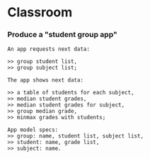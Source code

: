 # Classroom

### Produce a "student group app"
    An app requests next data:

    >> group student list,
    >> group subject list;

    The app shows next data:

    >> a table of students for each subject,
    >> median student grades,
    >> median student grades for subject,
    >> group median grade,
    >> minmax grades with students;

    App model specs:
    >> group: name, student list, subject list,
    >> student: name, grade list,
    >> subject: name.
